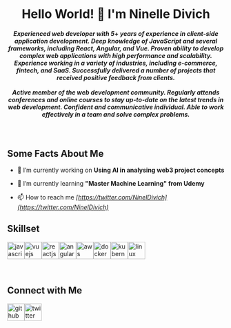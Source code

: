 <h1 align="center">Hello World! 👋 I'm Ninelle Divich</h1>

<h5 align="center">Experienced web developer with 5+ years of experience in client-side application development. Deep knowledge of JavaScript and several frameworks, including React, Angular, and Vue. Proven ability to develop complex web applications with high performance and scalability. Experience working in a variety of industries, including e-commerce, fintech, and SaaS. Successfully delivered a number of projects that received positive feedback from clients.
<br>
<br>
Active member of the web development community. Regularly attends conferences and online courses to stay up-to-date on the latest trends in web development. Confident and communicative individual. Able to work effectively in a team and solve complex problems.</h5><br>

<h2 align="left">Some Facts About Me</h2>

- 🔭 I’m currently working on **Using AI in analysing web3 project concepts**

- 🌱 I’m currently learning **"Master Machine Learning" from Udemy**

- 📫 How to reach me *[https://twitter.com/NinelDivich](https://twitter.com/NinelDivich)*

<h2 align="left">Skillset</h2>

<img src="https://raw.githubusercontent.com/ryantusi/Github_Profile_README_Generator/main/src/images/icons/ProgrammingLanguages/javascript.svg" width='40' height='40' title='javascript'/><img src="https://raw.githubusercontent.com/ryantusi/Github_Profile_README_Generator/main/src/images/icons/FrontendDevelopment/vuejs.svg" width='40' height='40' title='vuejs'/><img src="https://raw.githubusercontent.com/ryantusi/Github_Profile_README_Generator/main/src/images/icons/FrontendDevelopment/reactjs.svg" width='40' height='40' title='reactjs'/><img src="https://raw.githubusercontent.com/ryantusi/Github_Profile_README_Generator/main/src/images/icons/FrontendDevelopment/angularjs.svg" width='40' height='40' title='angularjs'/><img src="https://raw.githubusercontent.com/ryantusi/Github_Profile_README_Generator/main/src/images/icons/Devops/aws.svg" width='40' height='40' title='aws'/><img src="https://raw.githubusercontent.com/ryantusi/Github_Profile_README_Generator/main/src/images/icons/Devops/docker.svg" width='40' height='40' title='docker'/><img src="https://raw.githubusercontent.com/ryantusi/Github_Profile_README_Generator/main/src/images/icons/Devops/kubernetes.svg" width='40' height='40' title='kubernetes'/><img src="https://raw.githubusercontent.com/ryantusi/Github_Profile_README_Generator/main/src/images/icons/Other/linux.svg" width='40' height='40' title='linux'/>

<br>

<h2 align="left">Connect with Me</h2>

<p align='left'><a href="https://github.com/nineldivich"><img src="https://raw.githubusercontent.com/ryantusi/Github_Profile_README_Generator/main/src/images/icons/Social/github.svg" width="40" height='40' title="github"/></a><a href="https://twitter.com/NinelDivich"><img src="https://raw.githubusercontent.com/ryantusi/Github_Profile_README_Generator/main/src/images/icons/Social/twitter.svg" width="40" height='40' title="twitter"/></a></p>
